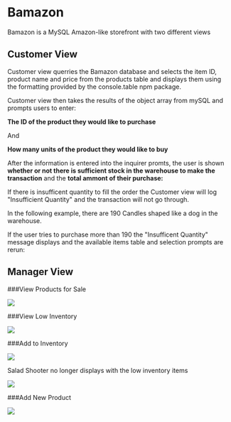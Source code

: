 # Bamazon
Bamazon is a MySQL Amazon-like storefront with two different views

## Customer View

Customer view querries the Bamazon database and selects the item ID, product name and price from the products table and displays them using the formatting provided by the console.table npm package. 

Customer view then takes the results of the object array from mySQL and prompts users to enter:

**The ID of the product they would like to purchase**

And 

**How many units of the product they would like to buy**


After the information is entered into the inquirer promts, the user is shown **whether or not there is sufficient stock in the warehouse to make the transaction** and the **total ammont of their purchase:** 



If there is insufficent quantity to fill the order the Customer view will log "Insufficient Quantity" and the transaction will not go through. 

In the following example, there are 190 Candles shaped like a dog in the warehouse. 

If the user tries to purchase more than 190 the "Insufficent Quantity" message displays and the available items table and selection prompts are rerun: 


## Manager View



###View Products for Sale

![](Manager_ViewProd.gif)

###View Low Inventory

![](Manager_ViewLow.gif)


###Add to Inventory

![](Manager_AddtoInven.gif)

Salad Shooter no longer displays with the low inventory items

![](Manager_NoSaladShooter.gif)


###Add New Product

![](Manager_AddProd.gif)


